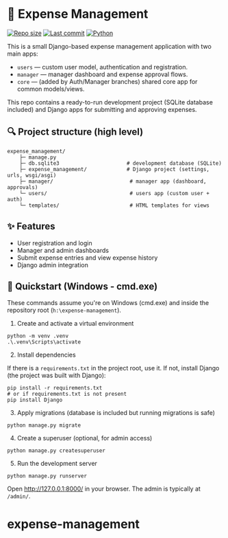 # 💸 Expense Management

[![Repo size](https://img.shields.io/github/repo-size/Gentleman08/expense-management?style=flat-square)](https://github.com/Gentleman08/expense-management)
[![Last commit](https://img.shields.io/github/last-commit/Gentleman08/expense-management?style=flat-square)](https://github.com/Gentleman08/expense-management/commits/main)
[![Python](https://img.shields.io/badge/python-3.10%2B-blue?style=flat-square)](https://www.python.org/)

This is a small Django-based expense management application with two main apps:

- `users` — custom user model, authentication and registration.
- `manager` — manager dashboard and expense approval flows.
- `core` — (added by Auth/Manager branches) shared core app for common models/views.

This repo contains a ready-to-run development project (SQLite database included) and Django apps for submitting and approving expenses.

## 🔍 Project structure (high level)

```
expense_management/
	├─ manage.py
	├─ db.sqlite3                      # development database (SQLite)
	├─ expense_management/             # Django project (settings, urls, wsgi/asgi)
	├─ manager/                         # manager app (dashboard, approvals)
	└─ users/                           # users app (custom user + auth)
	└─ templates/                       # HTML templates for views
```

## ✨ Features

- User registration and login
- Manager and admin dashboards
- Submit expense entries and view expense history
- Django admin integration

## 🚀 Quickstart (Windows - cmd.exe)

These commands assume you're on Windows (cmd.exe) and inside the repository root (`h:\expense-management`).

1. Create and activate a virtual environment

```batch
python -m venv .venv
.\.venv\Scripts\activate
```

2. Install dependencies

If there is a `requirements.txt` in the project root, use it. If not, install Django (the project was built with Django):

```batch
pip install -r requirements.txt
# or if requirements.txt is not present
pip install Django
```

3. Apply migrations (database is included but running migrations is safe)

```batch
python manage.py migrate
```

4. Create a superuser (optional, for admin access)

```batch
python manage.py createsuperuser
```

5. Run the development server

```batch
python manage.py runserver
```

Open http://127.0.0.1:8000/ in your browser. The admin is typically at `/admin/`.

# expense-management
